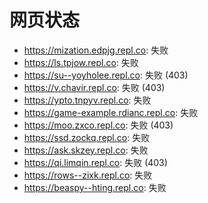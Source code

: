 # 网页状态
- https://mization.edpjg.repl.co: 失败
- https://ls.tpjow.repl.co: 失败
- https://su--yoyholee.repl.co: 失败 (403)
- https://v.chavir.repl.co: 失败 (403)
- https://ypto.tnpyv.repl.co: 失败
- https://game-example.rdianc.repl.co: 失败
- https://moo.zxco.repl.co: 失败 (403)
- https://ssd.zockq.repl.co: 失败
- https://ask.skzey.repl.co: 失败
- https://qi.limqin.repl.co: 失败 (403)
- https://rows--zixk.repl.co: 失败
- https://beaspy--hting.repl.co: 失败
